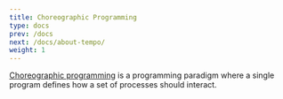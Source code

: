 ```yaml
---
title: Choreographic Programming
type: docs
prev: /docs
next: /docs/about-tempo/
weight: 1
---
```


[Choreographic programming](https://en.wikipedia.org/wiki/Choreographic_programming) is a programming paradigm where a single program defines how a set of processes should interact.
